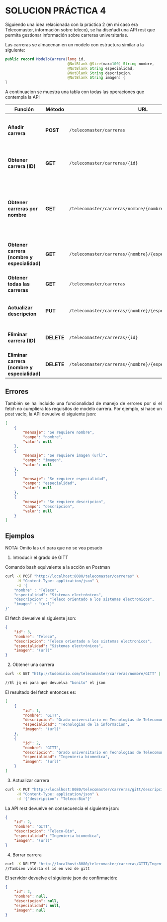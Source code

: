 # SOLUCION PRÁCTICA 4
Siguiendo una idea relacionada con la práctica 2 (en mi caso era Telecomaster, información sobre teleco), se ha diseñadi una API rest que permita gestionar información sobre carreras universitarias.

Las carreras se almacenan en un modelo con estructura similar a la siguiente:
```java
public record ModeloCarrera(long id,
                            @NotBlank @Size(max=100) String nombre,
                            @NotBlank String especialidad,
                            @NotBlank String descripcion,
                            @NotBlank String imagen) {
}
```

A continuacion se muestra una tabla con todas las operaciones que contempla la API

<div align="center">

| **Función**                     | **Método** | **URL**                                      | **Descripción**                                               |
|----------------------------------|-----------|----------------------------------------------|---------------------------------------------------------------|
| **Añadir carrera**               | **POST**  | `/telecomaster/carreras`                            | Crea una nueva carrera, deberá cumplir las restriciones de ModeloCarrera |
| **Obtener carrera (ID)**              | **GET**   | `/telecomaster/carreras/{id}`         | Devuelve la información de una carrera específica según índice          |
| **Obtener carreras por nombre**              | **GET**   | `/telecomaster/carreras/nombre/{nombre}`         | Devuelve la información de todas las carreras que tengan el mismo nombre (tendrá diferentes especialidades)         |
| **Obtener carrera (nombre y especialidad)**              | **GET**   | `/telecomaster/carreras/{nombre}/{especialidad}`         | Devuelve la información de una carrera específica según índice          |
| **Obtener todas las carreras**   | **GET**   | `/telecomaster/carreras`                    | Devuelve la lista de todas las carreras disponibles          |
| **Actualizar descripcion**          | **PUT**   | `/telecomaster/carreras/{nombre}/{especialidad}/descripcion`     | Actualiza la descripcion de una carrera en específico   |
| **Eliminar carrera (ID)**          | **DELETE**   | `/telecomaster/carreras/{id}`     | Elimina una carrera bien buscándola por id   |
| **Eliminar carrera (nombre y especialidad)**          | **DELETE**   | `/telecomaster/carreras/{nombre}/{especialidad}`     | Elimina una carrera bien buscándola por id   |

</div>

## Errores

<p align="justify">
También se ha incluido una funcionalidad de manejo de errores por si el fetch no cumpliera los requisitos de modelo carrera.
Por ejemplo, si hace un post vacío, la API devuelve el siguiente json:
</p>

``` json
[
    {
        "mensaje": "Se requiere nombre",
        "campo": "nombre",
        "valor": null
    },
    {
        "mensaje": "Se requiere imagen (url)",
        "campo": "imagen",
        "valor": null
    },
    {
        "mensaje": "Se requiere especialidad",
        "campo": "especialidad",
        "valor": null
    },
    {
        "mensaje": "Se requiere descripcion",
        "campo": "descripcion",
        "valor": null
    }
]
```


## Ejemplos
NOTA: Omito las url para que no se vea pesado

1. Introducir el grado de GITT

Comando bash equivalente a la acción en Postman
```sh
curl -X POST "http://localhost:8080/telecomaster/carreras" \
     -H "Content-Type: application/json" \
     -d '{
    "nombre" : "Teleco",
    "especialidad": "Sistemas electrónicos",
    "descripcion" : "Teleco orientado a los sistemas electronicos",
    "imagen" : "(url)"
}'
```
El fetch devuelve el siguiente json:
```json
{
    "id": 3,
    "nombre": "Teleco",
    "descripcion": "Teleco orientado a los sistemas electronicos",
    "especialidad": "Sistemas electrónicos",
    "imagen": "(url)"
}
```
2. Obtener una carrera 

```sh
curl -X GET "http://tudominio.com/telecomaster/carreras/nombre/GITT" | jq

//El jq es para que devuelva "bonito" el json
```
El resultado del fetch entonces es:

```json
[
    {
        "id": 1,
        "nombre": "GITT",
        "descripcion": "Grado universitario en Tecnologías de Telecomunicacion",
        "especialidad": "Tecnologias de la informacion",
        "imagen": "(url)"
    },
    {
        "id": 2,
        "nombre": "GITT",
        "descripcion": "Grado universitario en Tecnologías de Telecomunicacion",
        "especialidad": "Ingenieria biomedica",
        "imagen": "(url)"
    }
]
```
3. Actualizar carrera
```sh
curl -X PUT "http://localhost:8080/telecomaster/carreras/gitt/descripcion" \
     -H "Content-Type: application/json" \
     -d '{"descripcion": "Teleco-Bio"}'
```
La API rest devuelve en consecuencia el siguiente json:
```json
{
    "id": 2,
    "nombre": "GITT",
    "descripcion": "Teleco-Bio",
    "especialidad": "Ingenieria biomedica",
    "imagen": "(url)"
}
```
4. Borrar carrera
```sh
curl -X DELETE "http://localhost:8080/telecomaster/carreras/GITT/Ingenieria biomedica" 
//Tambien valdría el id en vez de gitt
```
El servidor devuelve el siguiente json de confirmación:
```json
{
    "id": 2,
    "nombre": null,
    "descripcion": null,
    "especialidad": null,
    "imagen": null
}
```

